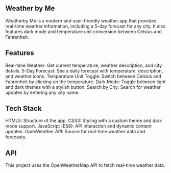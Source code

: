 ## Weather by Me

Weatherby Me is a modern and user-friendly weather app that provides real-time weather information, including a 5-day forecast for any city. It also features dark mode and temperature unit conversion between Celsius and Fahrenheit.

## Features

Real-time Weather: Get current temperature, weather description, and city details.
5-Day Forecast: See a daily forecast with temperature, description, and weather icons.
Temperature Unit Toggle: Switch between Celsius and Fahrenheit by clicking on the temperature.
Dark Mode: Toggle between light and dark themes with a stylish button.
Search by City: Search for weather updates by entering any city name.

## Tech Stack

HTML5: Structure of the app.
CSS3: Styling with a custom theme and dark mode support.
JavaScript (ES6): API interaction and dynamic content updates.
OpenWeather API: Source for real-time weather data and forecasts.

## API

This project uses the OpenWeatherMap API to fetch real-time weather data.